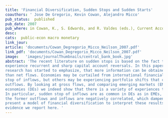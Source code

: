```yaml
---
title: 'Financial Diversification, Sudden Stops and Sudden Starts'
coauthors: ' Jose De Gregorio, Kevin Cowan, Alejandro Micco'
pub_status:  published
pub_date: 2007
pub_where: in Cowan, K., S. Edwards, and R. Valdes (eds.), Current Account and External Finance (2007)
desc:
cats:  public-econ macro monetary
link_jour:
article: 'documents/Cowan_Degregorio_Micco_Neilson_2007.pdf'
link_pdf: 'documents/Cowan_Degregorio_Micco_Neilson_2007.pdf'
image:   'images/journalThumbnails/central_bank_book.jpg'
abstract: 'The recent literature on sudden stops is based on the fact that many emerging market economies
experience recurrent and sharp capital account reversals. In this paper we argue, as some recent
research has started to emphasize, that more information can be obtained by looking at gross rather
than net flows. Economies may be curtailed from international financial markets, resulting in a sudden
stop of inflows, but others may be experiencing portfolio shifts that cause sudden start of capital
outflows. By looking at gross flows, and comparing emerging markets (EMEs) with developed
economies (DEs) we indeed show that there is a variety of experiences that cannot be lumped together.
In particular, sudden stop of inflows are as common in DEs as in EMEs, but a key difference is that in
the former outflows and inflows are negatively correlated, which dampen the reversal of net flows. We
present a model of financial diversification to interpret these results which is consistent with most
evidence we report here. '
---
```

